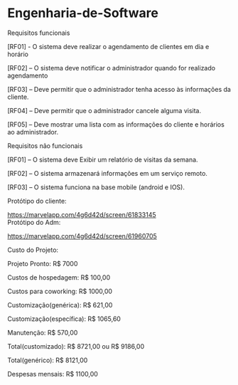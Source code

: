 # Engenharia-de-Software

Requisitos funcionais  

[RF01] - O sistema deve realizar o agendamento de clientes em dia e horário  

[RF02] – O sistema deve notificar o administrador quando for realizado agendamento  

[RF03] –  Deve permitir que o administrador tenha acesso às informações da cliente.  

[RF04] –  Deve permitir que o administrador cancele alguma visita.   

[RF05] –  Deve mostrar uma lista com as informações do cliente e horários ao administrador.  

Requisitos não funcionais  

[RF01] –  O sistema deve Exibir um relatório de visitas da semana.  

[RF02] – O sistema armazenará informações em um serviço remoto.  

[RF03] – O sistema funciona na base mobile (android e IOS).   

Protótipo do cliente:  

https://marvelapp.com/4g6d42d/screen/61833145  
Protótipo do Adm:  

https://marvelapp.com/4g6d42d/screen/61960705  


Custo do Projeto:

Projeto Pronto: R$ 7000

Custos de hospedagem: R$ 100,00

Custos para coworking: R$ 1000,00

Customização(genérica): R$ 621,00

Customização(específica): R$ 1065,60

Manutenção: R$ 570,00

Total(customizado): R$ 8721,00 ou R$ 9186,00

Total(genérico): R$ 8121,00

Despesas mensais: R$ 1100,00



